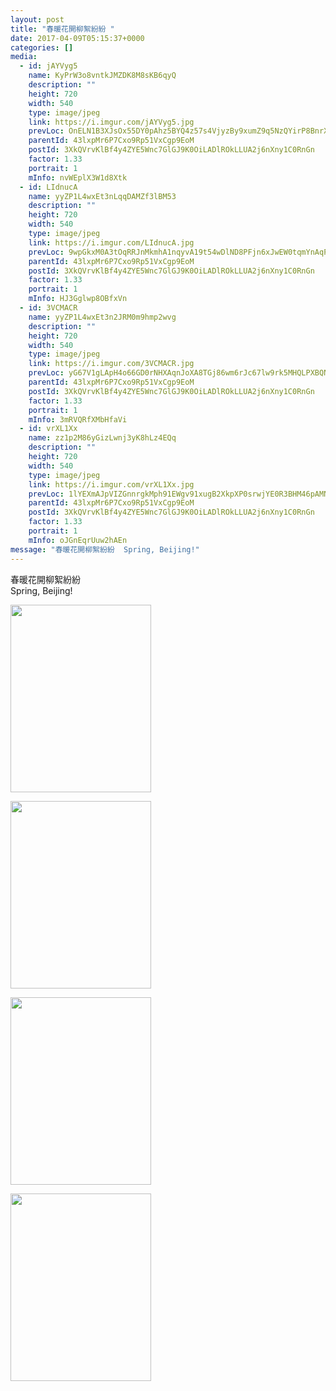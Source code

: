 ```yaml
---
layout: post
title: "春暖花開柳絮紛紛 " 
date: 2017-04-09T05:15:37+0000 
categories: [] 
media:
  - id: jAYVyg5
    name: KyPrW3o8vntkJMZDK8M8sKB6qyQ
    description: ""   
    height: 720
    width: 540
    type: image/jpeg
    link: https://i.imgur.com/jAYVyg5.jpg
    prevLoc: OnELN1B3XJsOx55DY0pAhz5BYQ4z57s4VjyzBy9xumZ9q5NzQYirP8BnrXrmiD6KlBLZG0c6n7K5AJEOTP2y4Mq4QrfmM69yRE02u7LWY4DBzRhvW8O0LXRjcDjNVmNEznhwMj4KZzyvh9y88MKYXnUJ0pMDPlkyC2EWq2D5R8slGGJL6wQyIo2JAEEG4OTNWmQxBrAPtZ9mQQz6w0TKG9m3L6M5uoYgvwDjARsjpYGWX3LBhlW3QDMBqEH3nZrkvJr7fyL
    parentId: 43lxpMr6P7Cxo9Rp51VxCgp9EoM
    postId: 3XkQVrvKlBf4y4ZYE5Wnc7GlGJ9K0OiLADlROkLLUA2j6nXny1C0RnGn
    factor: 1.33
    portrait: 1
    mInfo: nvWEplX3W1d8Xtk
  - id: LIdnucA
    name: yyZP1L4wxEt3nLqqDAMZf3lBM53
    description: ""   
    height: 720
    width: 540
    type: image/jpeg
    link: https://i.imgur.com/LIdnucA.jpg
    prevLoc: 9wpGkxM0A3tOqRRJnMkmhA1nqyvA19t54wDlND8PFjn6xJwEW0tqmYnAqPqMuAGo2Eq18ZS41W0N5ZGwcoN7R0n10LfjqnYoEnExc82w5LZEN6hrqjXP55yNcJ6gPLXJ33H8kQoX8Ok8I0gjjY8qYKSQ86z15AxWcNlMLNZgYmF7GGzZ0YvQH9Pp4DD20jULZpn5oM5BHjY88ErolOCKpAN5vwjQFROxKoGwkGizG2G6yY6pcJyE7vGwoWC2LXzGnyR7FN4
    parentId: 43lxpMr6P7Cxo9Rp51VxCgp9EoM
    postId: 3XkQVrvKlBf4y4ZYE5Wnc7GlGJ9K0OiLADlROkLLUA2j6nXny1C0RnGn
    factor: 1.33
    portrait: 1
    mInfo: HJ3Gglwp8OBfxVn
  - id: 3VCMACR
    name: yyZP1L4wxEt3n2JRM0m9hmp2wvg
    description: ""   
    height: 720
    width: 540
    type: image/jpeg
    link: https://i.imgur.com/3VCMACR.jpg
    prevLoc: yG67V1gLApH4o66GD0rNHXAqnJoXA8TGj86wm6rJc67lw9rk5MHQLPXBQNQ3uz1lOMR5wpF5QGPXjO2qSYowN3y6KOUXNWz08jPOC3BJ20POGKF815LRjZkptX75pL4oVgs7g7mvAk7Jhqrx8Y9QW4S7YmjzWL1xcW9O8W01KgfvAAwgJxrmip3jEKK5NNT6xKExWMpAfnRo10nMV4cG432jogQGtLg8xq4DzPfnZQx3PW8LfPEK7oky2LfGy14jJqYnHP4
    parentId: 43lxpMr6P7Cxo9Rp51VxCgp9EoM
    postId: 3XkQVrvKlBf4y4ZYE5Wnc7GlGJ9K0OiLADlROkLLUA2j6nXny1C0RnGn
    factor: 1.33
    portrait: 1
    mInfo: 3mRVQRfXMbHfaVi
  - id: vrXL1Xx
    name: zz1p2M86yGizLwnj3yK8hLz4EQq
    description: ""   
    height: 720
    width: 540
    type: image/jpeg
    link: https://i.imgur.com/vrXL1Xx.jpg
    prevLoc: 1lYEXmAJpVIZGnnrgkMph91EWgv91xugB2XkpXP0srwjYE0R3BHM46pAMNMRcE0LxR73BwcYwn2m0ABqf1Jp5P4RA8F4QZMx1B0LsB5PGQNp4oH5qV5qDOmOC9AozG3Mm1hn5Rm6PJXnSp9GWNXmYmCqgpX3PVOnsrpBVrnoR6Ix44LGME3qFYoX0ggEvmuD8y3LY6EQCrB7LqVr4KF5p5zNLKmzhvYjPgN8r0ipVZ8M9D5rI473O9GlPDfNW98JoWMofm1
    parentId: 43lxpMr6P7Cxo9Rp51VxCgp9EoM
    postId: 3XkQVrvKlBf4y4ZYE5Wnc7GlGJ9K0OiLADlROkLLUA2j6nXny1C0RnGn
    factor: 1.33
    portrait: 1
    mInfo: oJGnEqrUuw2hAEn
message: "春暖花開柳絮紛紛  Spring, Beijing!"
---
```


春暖花開柳絮紛紛  
Spring, Beijing!


[//]: #media:  
<a href="https://i.imgur.com/jAYVyg5.jpg"><img src="https://i.imgur.com/jAYVyg5.jpg" height="300" width="225" /></a> 
  

<a href="https://i.imgur.com/LIdnucA.jpg"><img src="https://i.imgur.com/LIdnucA.jpg" height="300" width="225" /></a> 
  

<a href="https://i.imgur.com/3VCMACR.jpg"><img src="https://i.imgur.com/3VCMACR.jpg" height="300" width="225" /></a> 
  

<a href="https://i.imgur.com/vrXL1Xx.jpg"><img src="https://i.imgur.com/vrXL1Xx.jpg" height="300" width="225" /></a> 
 
